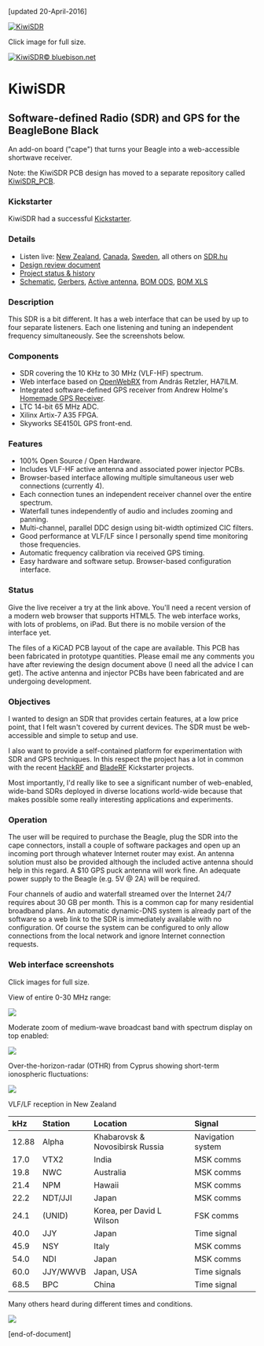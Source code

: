 [updated 20-April-2016]

[![KiwiSDR](https://dl.dropboxusercontent.com/u/68809050/KiwiSDR/Seeed.sample.1.780px.jpg)](https://dl.dropboxusercontent.com/u/68809050/KiwiSDR/Seeed.sample.1.jpg)

Click image for full size.

[![KiwiSDR](http://www.kiwisdr.com/KiwiSDR/kiwi-with-headphones.130x170.png)© bluebison.net](http://bluebison.net)

KiwiSDR
=======

Software-defined Radio (SDR) and GPS for the BeagleBone Black
----------------------------------------------------------------------

An add-on board ("cape") that turns your Beagle into a web-accessible shortwave receiver.

Note: the KiwiSDR PCB design has moved to a separate repository called [KiwiSDR_PCB](https://github.com/jks-prv/KiwiSDR_PCB/).

### Kickstarter
KiwiSDR had a successful [Kickstarter](https://www.kickstarter.com/projects/1575992013/kiwisdr-beaglebone-software-defined-radio-sdr-with/).

### Details

* Listen live: [New Zealand](http://kiwisdr.com:8073), [Canada](http://kiwisdr.ece.uvic.ca:8073), [Sweden](http://kiwisdr.sk3w.se:8073), all others on [SDR.hu](http://sdr.hu)
* [Design review document](https://dl.dropboxusercontent.com/u/68809050/KiwiSDR/KiwiSDR.design.review.pdf)
* [Project status & history](http://www.kiwisdr.com/KiwiSDR/)
* [Schematic](http://www.kiwisdr.com/docs/KiwiSDR/kiwi.schematic.pdf), [Gerbers](http://www.kiwisdr.com/docs/KiwiSDR/kiwi.gerbers.tar), [Active antenna](http://www.kiwisdr.com/docs/KiwiSDR/ant.pdf), [BOM ODS](http://www.kiwisdr.com/docs/KiwiSDR/kiwi.bom.ods), [BOM XLS](http://www.kiwisdr.com/docs/KiwiSDR/kiwi.bom.xls)

### Description
This SDR is a bit different. It has a web interface that can be used by up to four separate listeners. Each one listening and tuning an independent frequency simultaneously. See the screenshots below.

### Components
* SDR covering the 10 KHz to 30 MHz (VLF-HF) spectrum.
* Web interface based on [OpenWebRX](http://openwebrx.org/) from András Retzler, HA7ILM.
* Integrated software-defined GPS receiver from Andrew Holme's [Homemade GPS Receiver](http://www.aholme.co.uk/GPS/Main.htm).
* LTC 14-bit 65 MHz ADC.
* Xilinx Artix-7 A35 FPGA.
* Skyworks SE4150L GPS front-end.

### Features
* 100% Open Source / Open Hardware.
* Includes VLF-HF active antenna and associated power injector PCBs.
* Browser-based interface allowing multiple simultaneous user web connections (currently 4).
* Each connection tunes an independent receiver channel over the entire spectrum.
* Waterfall tunes independently of audio and includes zooming and panning.
* Multi-channel, parallel DDC design using bit-width optimized CIC filters.
* Good performance at VLF/LF since I personally spend time monitoring those frequencies.
* Automatic frequency calibration via received GPS timing.
* Easy hardware and software setup. Browser-based configuration interface.

### Status

Give the live receiver a try at the link above. You'll need a recent version of a modern web browser that supports HTML5. The web interface works, with lots of problems, on iPad. But there is no mobile version of the interface yet.

The files of a KiCAD PCB layout of the cape are available. This PCB has been fabricated in prototype quantities. Please email me any comments you have after reviewing the design document above (I need all the advice I can get). The active antenna and injector PCBs have been fabricated and are undergoing development.

### Objectives

I wanted to design an SDR that provides certain features, at a low price point, that I felt wasn't covered by current devices. The SDR must be web-accessible and simple to setup and use.

I also want to provide a self-contained platform for experimentation with SDR and GPS techniques. In this respect the project has a lot in common with the recent
[HackRF](https://www.kickstarter.com/projects/mossmann/hackrf-an-open-source-sdr-platform) and [BladeRF](https://www.kickstarter.com/projects/1085541682/bladerf-usb-30-software-defined-radio) Kickstarter projects.

Most importantly, I'd really like to see a significant number of web-enabled, wide-band SDRs deployed in diverse locations world-wide because that makes possible some really interesting applications and experiments.

### Operation

The user will be required to purchase the Beagle, plug the SDR into the cape connectors, install a couple of software packages and open up an incoming port through whatever Internet router may exist. An antenna solution must also be provided although the included active antenna should help in this regard. A $10 GPS puck antenna will work fine. An adequate power supply to the Beagle (e.g. 5V @ 2A) will be required.

Four channels of audio and waterfall streamed over the Internet 24/7 requires about 30 GB per month. This is a common cap for many residential broadband plans. An automatic dynamic-DNS system is already part of the software so a web link to the SDR is immediately available with no configuration. Of course the system can be configured to only allow connections from the local network and ignore Internet connection requests.

### Web interface screenshots

Click images for full size.

View of entire 0-30 MHz range:

[![](http://www.kiwisdr.com/KiwiSDR/ss.full.780px.jpg)](http://www.kiwisdr.com/KiwiSDR/ss.full.jpg)


Moderate zoom of medium-wave broadcast band with spectrum display on top enabled:

[![](http://www.kiwisdr.com/KiwiSDR/ss.MW.780px.jpg)](http://www.kiwisdr.com/KiwiSDR/ss.MW.jpg)


Over-the-horizon-radar (OTHR) from Cyprus showing short-term ionospheric fluctuations:

[![](http://www.kiwisdr.com/KiwiSDR/ss.Cyprus.780px.jpg)](http://www.kiwisdr.com/KiwiSDR/ss.Cyprus.jpg)

VLF/LF reception in New Zealand

| kHz | Station | Location | Signal |
| :-- | :------ | :------- | :----- |
| 12.88 | Alpha | Khabarovsk & Novosibirsk Russia | Navigation system |
| 17.0 | VTX2 | India | MSK comms |
| 19.8 | NWC | Australia | MSK comms |
| 21.4 | NPM | Hawaii | MSK comms |
| 22.2 | NDT/JJI | Japan | MSK comms |
| 24.1 | (UNID) | Korea, per David L Wilson | FSK comms |
| 40.0 | JJY | Japan | Time signal |
| 45.9 | NSY | Italy | MSK comms |
| 54.0 | NDI | Japan | MSK comms |
| 60.0 | JJY/WWVB | Japan, USA | Time signals |
| 68.5 | BPC | China | Time signal |

Many others heard during different times and conditions.

[![](http://www.kiwisdr.com/KiwiSDR/ss.VLF.LF.780px.jpg)](http://www.kiwisdr.com/KiwiSDR/ss.VLF.LF.jpg)

[end-of-document]
